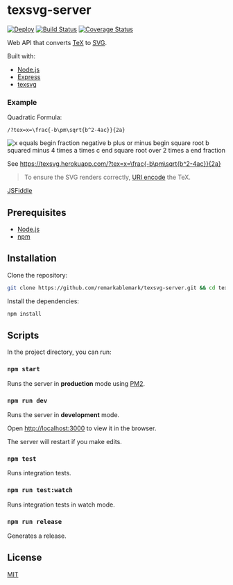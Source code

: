 # texsvg-server

[![Deploy](https://www.herokucdn.com/deploy/button.svg)](https://heroku.com/deploy)
[![Build Status](https://travis-ci.org/remarkablemark/texsvg-server.svg?branch=master)](https://travis-ci.org/remarkablemark/texsvg-server)
[![Coverage Status](https://coveralls.io/repos/github/remarkablemark/texsvg-server/badge.svg?branch=master)](https://coveralls.io/github/remarkablemark/texsvg-server?branch=master)

Web API that converts [TeX](https://en.wikipedia.org/wiki/TeX) to [SVG](https://en.wikipedia.org/wiki/Scalable_Vector_Graphics).

Built with:

- [Node.js](https://nodejs.org/en/)
- [Express](https://expressjs.com/)
- [texsvg](https://www.npmjs.com/package/texsvg)

### Example

Quadratic Formula:

```
/?tex=x=\frac{-b\pm\sqrt{b^2-4ac}}{2a}
```

![x equals begin fraction negative b plus or minus begin square root b squared minus 4 times a times c end square root over 2 times a end fraction](https://texsvg.herokuapp.com/?tex=x=\frac{-b\pm\sqrt{b^2-4ac}}{2a} 'Quadratic Formula')

See https://texsvg.herokuapp.com/?tex=x=\frac{-b\pm\sqrt{b^2-4ac}}{2a}

> To ensure the SVG renders correctly, [URI encode](https://meyerweb.com/eric/tools/dencoder/) the TeX.

[JSFiddle](https://jsfiddle.net/remarkablemark/1k7t6s9o/)

## Prerequisites

- [Node.js](https://nodejs.org/en/)
- [npm](https://www.npmjs.com/get-npm)

## Installation

Clone the repository:

```sh
git clone https://github.com/remarkablemark/texsvg-server.git && cd texsvg-server
```

Install the dependencies:

```sh
npm install
```

## Scripts

In the project directory, you can run:

### `npm start`

Runs the server in **production** mode using [PM2](https://github.com/Unitech/pm2).

### `npm run dev`

Runs the server in **development** mode.

Open [http://localhost:3000](http://localhost:3000) to view it in the browser.

The server will restart if you make edits.

### `npm test`

Runs integration tests.

### `npm run test:watch`

Runs integration tests in watch mode.

### `npm run release`

Generates a release.

## License

[MIT](LICENSE)
